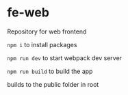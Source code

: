 # fe-web

Repository for web frontend

`npm i` to install packages

`npm run dev` to start webpack dev server

`npm run build` to build the app

builds to the public folder in root
